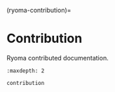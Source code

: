 (ryoma-contribution)=

# Contribution

Ryoma contributed documentation.

```{toctree}
:maxdepth: 2

contribution
```
